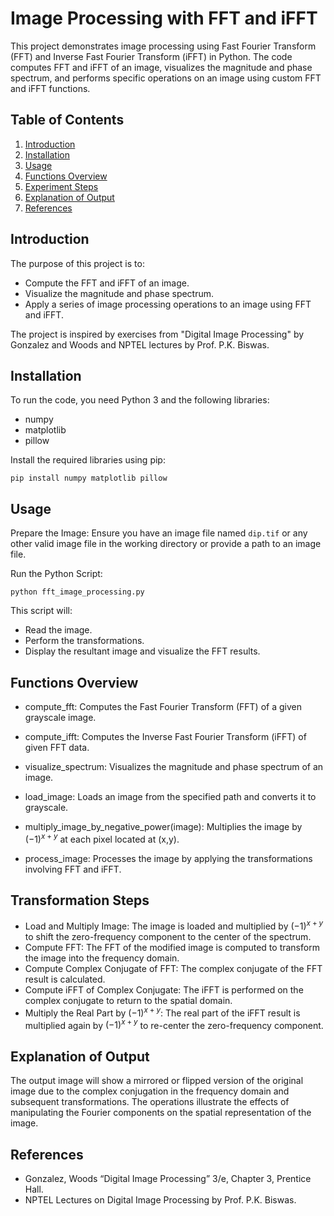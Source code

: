 # Image Processing with FFT and iFFT

This project demonstrates image processing using Fast Fourier Transform (FFT) and Inverse Fast Fourier Transform (iFFT) in Python. The code computes FFT and iFFT of an image, visualizes the magnitude and phase spectrum, and performs specific operations on an image using custom FFT and iFFT functions.

## Table of Contents
1. [Introduction](#introduction)
2. [Installation](#installation)
3. [Usage](#usage)
4. [Functions Overview](#functions-overview)
5. [Experiment Steps](#experiment-steps)
6. [Explanation of Output](#explanation-of-output)
7. [References](#references)

## Introduction

The purpose of this project is to:
- Compute the FFT and iFFT of an image.
- Visualize the magnitude and phase spectrum.
- Apply a series of image processing operations to an image using FFT and iFFT.

The project is inspired by exercises from "Digital Image Processing" by Gonzalez and Woods and NPTEL lectures by Prof. P.K. Biswas.

## Installation

To run the code, you need Python 3 and the following libraries:
- numpy
- matplotlib
- pillow

Install the required libraries using pip:

```
pip install numpy matplotlib pillow
```
## Usage
Prepare the Image: Ensure you have an image file named `dip.tif` or any other valid image file in the working directory or provide a path to an image file.

Run the Python Script:
```
python fft_image_processing.py
```
This script will:

- Read the image.
- Perform the transformations.
- Display the resultant image and visualize the FFT results.

## Functions Overview
- compute_fft:
Computes the Fast Fourier Transform (FFT) of a given grayscale image.<br/>

- compute_ifft:
Computes the Inverse Fast Fourier Transform (iFFT) of given FFT data.<br/>

- visualize_spectrum:
Visualizes the magnitude and phase spectrum of an image.<br/>

- load_image:
Loads an image from the specified path and converts it to grayscale.<br/>

- multiply_image_by_negative_power(image):
Multiplies the image by $(-1)^{x+y}$ at each pixel located at (x,y).<br/>

- process_image:
Processes the image by applying the transformations involving FFT and iFFT.


## Transformation Steps
- Load and Multiply Image: The image is loaded and multiplied by $(-1)^{x+y}$ to shift the zero-frequency component to the center of the spectrum.
- Compute FFT: The FFT of the modified image is computed to transform the image into the frequency domain.
- Compute Complex Conjugate of FFT: The complex conjugate of the FFT result is calculated.
- Compute iFFT of Complex Conjugate: The iFFT is performed on the complex conjugate to return to the spatial domain.
- Multiply the Real Part by $(-1)^{x+y}$: The real part of the iFFT result is multiplied again by $(-1)^{x+y}$ to re-center the zero-frequency component.

## Explanation of Output
The output image will show a mirrored or flipped version of the original image due to the complex conjugation in the frequency domain and subsequent transformations. The operations illustrate the effects of manipulating the Fourier components on the spatial representation of the image.

## References
- Gonzalez, Woods “Digital Image Processing” 3/e, Chapter 3, Prentice Hall.
- NPTEL Lectures on Digital Image Processing by Prof. P.K. Biswas.
